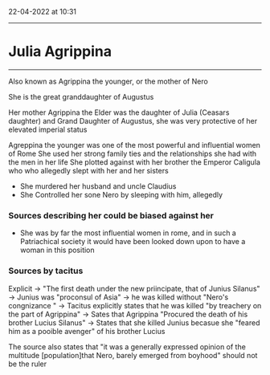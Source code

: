 22-04-2022 at 10:31

---
# Julia Agrippina
---
Also known as Agrippina the younger, or the mother of Nero 

She is the great granddaughter of Augustus

Her mother Agrippina the Elder was the daughter of Julia (Ceasars daughter) and Grand Daughter of Augustus, she was very protective of her elevated imperial status 

Agreppina the younger was one of the most powerful and influential women of Rome 
She used her strong family ties and the relationships she had with the men in her life 
She plotted against with her brother the Emperor Caligula who who allegedly slept with her and her sisters 
- She murdered her husband and uncle Claudius
- She Controlled her sone Nero by sleeping with him, allegedly

### Sources describing her could be biased against her
- She was by far the most influential women in rome, and in such a Patriachical society it would have been looked down upon to have a woman in this position 


### Sources by tacitus
Explicit
-> "The first death under the new priincipate, that of Junius Silanus"
-> Junius was "proconsul of Asia"
-> he was killed without "Nero's congnizance "
-> Tacitus explicitly states that he was killed "by treachery on the part of Agrippina"
-> Sates that Agrippina "Procured the death of his brother Lucius Silanus"
-> States that she killed Junius becasue she "feared him as a pooible avenger" of his brother Lucius

The source also states that "it was a generally expressed opinion of the multitude [population]that Nero, barely emerged from boyhood" should not be the ruler 



